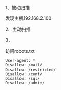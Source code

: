 1、被动扫描

发现主机192.168.2.100

2、主动扫描





3、

访问robots.txt

```
User-agent: *
Disallow: /mail/
Disallow: /restricted/
Disallow: /conf/
Disallow: /sql/
Disallow: /admin/
```

